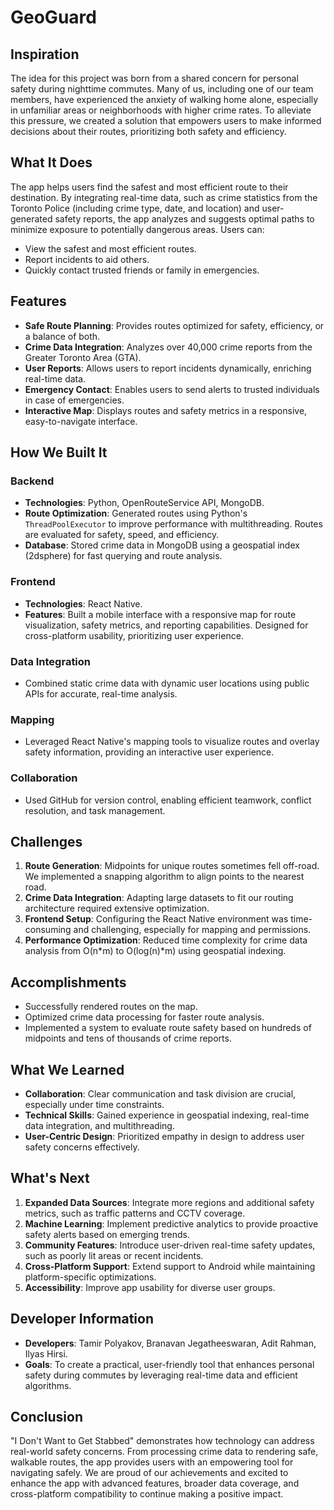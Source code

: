 # GeoGuard

## Inspiration
The idea for this project was born from a shared concern for personal safety during nighttime commutes. Many of us, including one of our team members, have experienced the anxiety of walking home alone, especially in unfamiliar areas or neighborhoods with higher crime rates. To alleviate this pressure, we created a solution that empowers users to make informed decisions about their routes, prioritizing both safety and efficiency.

## What It Does
The app helps users find the safest and most efficient route to their destination. By integrating real-time data, such as crime statistics from the Toronto Police (including crime type, date, and location) and user-generated safety reports, the app analyzes and suggests optimal paths to minimize exposure to potentially dangerous areas. Users can:
- View the safest and most efficient routes.
- Report incidents to aid others.
- Quickly contact trusted friends or family in emergencies.

## Features
- **Safe Route Planning**: Provides routes optimized for safety, efficiency, or a balance of both.
- **Crime Data Integration**: Analyzes over 40,000 crime reports from the Greater Toronto Area (GTA).
- **User Reports**: Allows users to report incidents dynamically, enriching real-time data.
- **Emergency Contact**: Enables users to send alerts to trusted individuals in case of emergencies.
- **Interactive Map**: Displays routes and safety metrics in a responsive, easy-to-navigate interface.

## How We Built It

### Backend
- **Technologies**: Python, OpenRouteService API, MongoDB.
- **Route Optimization**: Generated routes using Python's `ThreadPoolExecutor` to improve performance with multithreading. Routes are evaluated for safety, speed, and efficiency.
- **Database**: Stored crime data in MongoDB using a geospatial index (2dsphere) for fast querying and route analysis.

### Frontend
- **Technologies**: React Native.
- **Features**: Built a mobile interface with a responsive map for route visualization, safety metrics, and reporting capabilities. Designed for cross-platform usability, prioritizing user experience.

### Data Integration
- Combined static crime data with dynamic user locations using public APIs for accurate, real-time analysis.

### Mapping
- Leveraged React Native's mapping tools to visualize routes and overlay safety information, providing an interactive user experience.

### Collaboration
- Used GitHub for version control, enabling efficient teamwork, conflict resolution, and task management.

## Challenges
1. **Route Generation**: Midpoints for unique routes sometimes fell off-road. We implemented a snapping algorithm to align points to the nearest road.
2. **Crime Data Integration**: Adapting large datasets to fit our routing architecture required extensive optimization.
3. **Frontend Setup**: Configuring the React Native environment was time-consuming and challenging, especially for mapping and permissions.
4. **Performance Optimization**: Reduced time complexity for crime data analysis from O(n*m) to O(log(n)*m) using geospatial indexing.

## Accomplishments
- Successfully rendered routes on the map.
- Optimized crime data processing for faster route analysis.
- Implemented a system to evaluate route safety based on hundreds of midpoints and tens of thousands of crime reports.

## What We Learned
- **Collaboration**: Clear communication and task division are crucial, especially under time constraints.
- **Technical Skills**: Gained experience in geospatial indexing, real-time data integration, and multithreading.
- **User-Centric Design**: Prioritized empathy in design to address user safety concerns effectively.

## What's Next
1. **Expanded Data Sources**: Integrate more regions and additional safety metrics, such as traffic patterns and CCTV coverage.
2. **Machine Learning**: Implement predictive analytics to provide proactive safety alerts based on emerging trends.
3. **Community Features**: Introduce user-driven real-time safety updates, such as poorly lit areas or recent incidents.
4. **Cross-Platform Support**: Extend support to Android while maintaining platform-specific optimizations.
5. **Accessibility**: Improve app usability for diverse user groups.

## Developer Information
- **Developers**: Tamir Polyakov, Branavan Jegatheeswaran, Adit Rahman, Ilyas Hirsi.
- **Goals**: To create a practical, user-friendly tool that enhances personal safety during commutes by leveraging real-time data and efficient algorithms.

## Conclusion
"I Don't Want to Get Stabbed" demonstrates how technology can address real-world safety concerns. From processing crime data to rendering safe, walkable routes, the app provides users with an empowering tool for navigating safely. We are proud of our achievements and excited to enhance the app with advanced features, broader data coverage, and cross-platform compatibility to continue making a positive impact.
